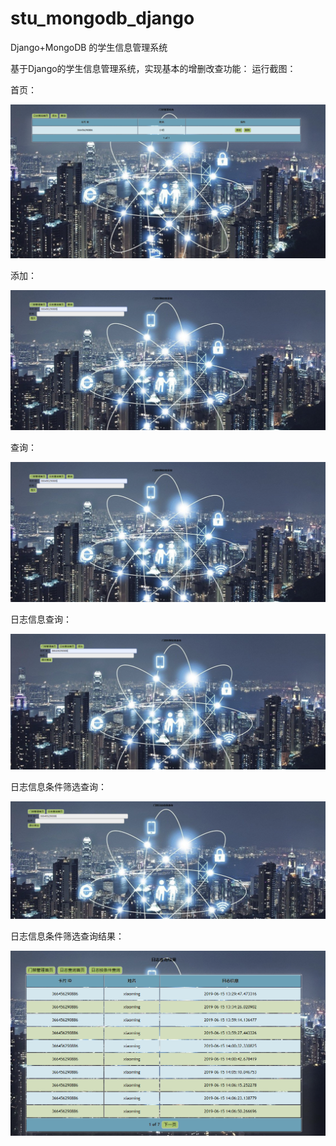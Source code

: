 # stu_mongodb_django
Django+MongoDB 的学生信息管理系统


基于Django的学生信息管理系统，实现基本的增删改查功能：
运行截图：

首页：

![](https://github.com/lhc0101/door_manage_mongodb_django_RPi/blob/master/Jietu/index.png?raw=true)

添加：

![](https://github.com/lhc0101/door_manage_mongodb_django_RPi/blob/master/Jietu/%E6%B7%BB%E5%8A%A0.png?raw=true)

查询：

![](https://github.com/lhc0101/door_manage_mongodb_django_RPi/blob/master/Jietu/%E6%9F%A5%E8%AF%A2.png?raw=true)

日志信息查询：

![](https://github.com/lhc0101/door_manage_mongodb_django_RPi/blob/master/Jietu/%E4%BF%A1%E6%81%AF%E6%9F%A5%E8%AF%A2.png?raw=true)

日志信息条件筛选查询：

![](https://github.com/lhc0101/door_manage_mongodb_django_RPi/blob/master/Jietu/%E6%97%A5%E5%BF%97%E6%9D%A1%E4%BB%B6%E7%AD%9B%E9%80%89%E6%9F%A5%E8%AF%A2.png?raw=true)

日志信息条件筛选查询结果：

![](https://github.com/lhc0101/door_manage_mongodb_django_RPi/blob/master/Jietu/%E6%97%A5%E5%BF%97%E6%9D%A1%E4%BB%B6%E7%AD%9B%E9%80%89%E6%9F%A5%E8%AF%A2%E7%BB%93%E6%9E%9C.png?raw=true)

